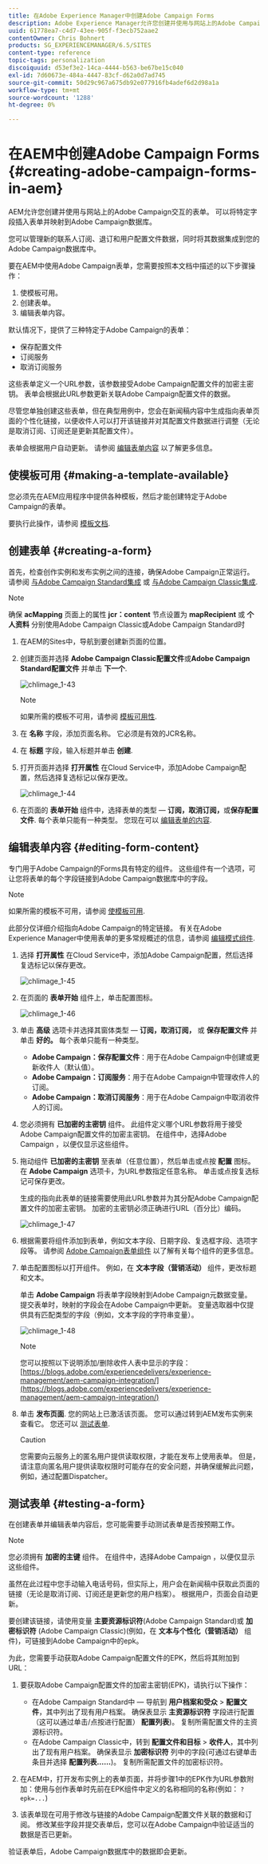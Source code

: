 ```yaml
---
title: 在Adobe Experience Manager中创建Adobe Campaign Forms
description: Adobe Experience Manager允许您创建并使用与网站上的Adobe Campaign交互的表单
uuid: 61778ea7-c4d7-43ee-905f-f3ecb752aae2
contentOwner: Chris Bohnert
products: SG_EXPERIENCEMANAGER/6.5/SITES
content-type: reference
topic-tags: personalization
discoiquuid: d53ef3e2-14ca-4444-b563-be67be15c040
exl-id: 7d60673e-484a-4447-83cf-d62a0d7ad745
source-git-commit: 50d29c967a675db92e077916fb4adef6d2d98a1a
workflow-type: tm+mt
source-wordcount: '1288'
ht-degree: 0%

---
```


# 在AEM中创建Adobe Campaign Forms {#creating-adobe-campaign-forms-in-aem}

AEM允许您创建并使用与网站上的Adobe Campaign交互的表单。 可以将特定字段插入表单并映射到Adobe Campaign数据库。

您可以管理新的联系人订阅、退订和用户配置文件数据，同时将其数据集成到您的Adobe Campaign数据库中。

要在AEM中使用Adobe Campaign表单，您需要按照本文档中描述的以下步骤操作：

1. 使模板可用。
1. 创建表单。
1. 编辑表单内容。

默认情况下，提供了三种特定于Adobe Campaign的表单：

* 保存配置文件
* 订阅服务
* 取消订阅服务

这些表单定义一个URL参数，该参数接受Adobe Campaign配置文件的加密主密钥。 表单会根据此URL参数更新关联Adobe Campaign配置文件的数据。

尽管您单独创建这些表单，但在典型用例中，您会在新闻稿内容中生成指向表单页面的个性化链接，以便收件人可以打开该链接并对其配置文件数据进行调整（无论是取消订阅、订阅还是更新其配置文件）。

表单会根据用户自动更新。 请参阅 [编辑表单内容](#editing-form-content) 以了解更多信息。

## 使模板可用 {#making-a-template-available}

您必须先在AEM应用程序中提供各种模板，然后才能创建特定于Adobe Campaign的表单。

要执行此操作，请参阅 [模板文档](/help/sites-developing/templates.md#template-availability).

## 创建表单 {#creating-a-form}

首先，检查创作实例和发布实例之间的连接，确保Adobe Campaign正常运行。 请参阅 [与Adobe Campaign Standard集成](/help/sites-administering/campaignstandard.md) 或 [与Adobe Campaign Classic集成](/help/sites-administering/campaignonpremise.md).

>[!NOTE]
>
>确保 **acMapping** 页面上的属性 **jcr：content** 节点设置为 **mapRecipient** 或 **个人资料** 分别使用Adobe Campaign Classic或Adobe Campaign Standard时
>

1. 在AEM的Sites中，导航到要创建新页面的位置。
1. 创建页面并选择 **Adobe Campaign Classic配置文件**&#x200B;或&#x200B;**Adobe Campaign Standard配置文件** 并单击 **下一个**.

   ![chlimage_1-43](assets/chlimage_1-43a.png)

   >[!NOTE]
   >
   >如果所需的模板不可用，请参阅 [模板可用性](/help/sites-developing/templates.md#template-availability).

1. 在 **名称** 字段，添加页面名称。 它必须是有效的JCR名称。
1. 在 **标题** 字段，输入标题并单击 **创建**.
1. 打开页面并选择 **打开属性** 在Cloud Service中，添加Adobe Campaign配置，然后选择复选标记以保存更改。

   ![chlimage_1-44](assets/chlimage_1-44a.png)

1. 在页面的 **表单开始** 组件中，选择表单的类型 —  **订阅，取消订阅，**&#x200B;或&#x200B;**保存配置文件**. 每个表单只能有一种类型。 您现在可以 [编辑表单的内容](#editing-form-content).

## 编辑表单内容 {#editing-form-content}

专门用于Adobe Campaign的Forms具有特定的组件。 这些组件有一个选项，可让您将表单的每个字段链接到Adobe Campaign数据库中的字段。

>[!NOTE]
>
>如果所需的模板不可用，请参阅 [使模板可用](/help/sites-authoring/adobe-campaign.md).

此部分仅详细介绍指向Adobe Campaign的特定链接。 有关在Adobe Experience Manager中使用表单的更多常规概述的信息，请参阅 [编辑模式组件](/help/sites-authoring/default-components-foundation.md).

1. 选择 **打开属性** 在Cloud Service中，添加Adobe Campaign配置，然后选择复选标记以保存更改。

   ![chlimage_1-45](assets/chlimage_1-45a.png)

1. 在页面的 **表单开始** 组件上，单击配置图标。

   ![chlimage_1-46](assets/chlimage_1-46a.png)

1. 单击 **高级** 选项卡并选择其窗体类型 —  **订阅，取消订阅，** 或 **保存配置文件** 并单击 **好的。** 每个表单只能有一种类型。

   * **Adobe Campaign：保存配置文件**：用于在Adobe Campaign中创建或更新收件人（默认值）。
   * **Adobe Campaign：订阅服务**：用于在Adobe Campaign中管理收件人的订阅。
   * **Adobe Campaign：取消订阅服务**：用于在Adobe Campaign中取消收件人的订阅。

1. 您必须拥有 **已加密的主密钥** 组件。 此组件定义哪个URL参数将用于接受Adobe Campaign配置文件的加密主密钥。 在组件中，选择Adobe Campaign ，以便仅显示这些组件。
1. 拖动组件 **已加密的主密钥** 至表单（任意位置），然后单击或点按 **配置** 图标。 在 **Adobe Campaign** 选项卡，为URL参数指定任意名称。 单击或点按复选标记可保存更改。

   生成的指向此表单的链接需要使用此URL参数并为其分配Adobe Campaign配置文件的加密主密钥。 加密的主密钥必须正确进行URL（百分比）编码。

   ![chlimage_1-47](assets/chlimage_1-47a.png)

1. 根据需要将组件添加到表单，例如文本字段、日期字段、复选框字段、选项字段等。 请参阅 [Adobe Campaign表单组件](/help/sites-authoring/adobe-campaign-components.md) 以了解有关每个组件的更多信息。
1. 单击配置图标以打开组件。 例如，在 **文本字段（营销活动）** 组件，更改标题和文本。

   单击 **Adobe Campaign** 将表单字段映射到Adobe Campaign元数据变量。 提交表单时，映射的字段会在Adobe Campaign中更新。 变量选取器中仅提供具有匹配类型的字段（例如，文本字段的字符串变量）。

   ![chlimage_1-48](assets/chlimage_1-48a.png)

   >[!NOTE]
   >
   >您可以按照以下说明添加/删除收件人表中显示的字段： [https://blogs.adobe.com/experiencedelivers/experience-management/aem-campaign-integration/](https://blogs.adobe.com/experiencedelivers/experience-management/aem-campaign-integration/)

1. 单击 **发布页面**. 您的网站上已激活该页面。 您可以通过转到AEM发布实例来查看它。 您还可以 [测试表单](#testing-a-form).

   >[!CAUTION]
   >
   >您需要向云服务上的匿名用户提供读取权限，才能在发布上使用表单。 但是，请注意向匿名用户提供读取权限时可能存在的安全问题，并确保缓解此问题，例如，通过配置Dispatcher。

## 测试表单 {#testing-a-form}

在创建表单并编辑表单内容后，您可能需要手动测试表单是否按预期工作。

>[!NOTE]
>
>您必须拥有 **加密的主键** 组件。 在组件中，选择Adobe Campaign ，以便仅显示这些组件。
>
>虽然在此过程中您手动输入电话号码，但实际上，用户会在新闻稿中获取此页面的链接（无论是取消订阅、订阅还是更新您的用户档案）。 根据用户，页面会自动更新。
>
>要创建该链接，请使用变量 **主要资源标识符**(Adobe Campaign Standard)或 **加密标识符** (Adobe Campaign Classic)(例如，在 **文本与个性化（营销活动）** 组件)，可链接到Adobe Campaign中的epk。

为此，您需要手动获取Adobe Campaign配置文件的EPK，然后将其附加到URL：

1. 要获取Adobe Campaign配置文件的加密主密钥(EPK)，请执行以下操作：

   * 在Adobe Campaign Standard中 — 导航到 **用户档案和受众** > **配置文件**，其中列出了现有用户档案。 确保表显示 **主资源标识符** 字段进行配置（这可以通过单击/点按进行配置） **配置列表**)。 复制所需配置文件的主资源标识符。
   * 在Adobe Campaign Classic中，转到 **配置文件和目标** >  **收件人**，其中列出了现有用户档案。 确保表显示 **加密标识符** 列中的字段(可通过右键单击条目并选择 **配置列表……**)。 复制所需配置文件的加密标识符。

1. 在AEM中，打开发布实例上的表单页面，并将步骤1中的EPK作为URL参数附加：使用与创作表单时先前在EPK组件中定义的名称相同的名称(例如： `?epk=...`)
1. 该表单现在可用于修改与链接的Adobe Campaign配置文件关联的数据和订阅。 修改某些字段并提交表单后，您可以在Adobe Campaign中验证适当的数据是否已更新。

验证表单后，Adobe Campaign数据库中的数据即会更新。
